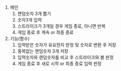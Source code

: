 1. 메인
   1. 랜덤숫자 3개 뽑기
   2. 숫자3개 입력
   3. 스트라이크가 3개일 경우 게임 종료, 아니면 반복 
   4. 게임 종료 후 계속 or 최종 종료
2. 기능(함수)
   1. 입력받은 숫자가 유요한지 판정 및 숫자로 변환 후 저장
   2. 중복없는 랜덤숫자 3개 저장
   3. 입력숫자와 랜덤숫자를 비교 후 스트라이크와 볼 판정
   4. 게임 종료 후 새로 시작 or 최종 종료 입력 판정